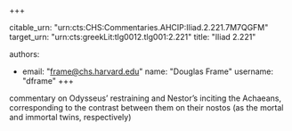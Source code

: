 +++


citable_urn: "urn:cts:CHS:Commentaries.AHCIP:Iliad.2.221.7M7QGFM"
target_urn: "urn:cts:greekLit:tlg0012.tlg001:2.221"
title: "Iliad 2.221"

authors:
- email: "frame@chs.harvard.edu"
  name: "Douglas Frame"
  username: "dframe"
+++

<p>commentary on Odysseus’ restraining and Nestor’s inciting the Achaeans, corresponding to the contrast between them on their nostos (as the mortal and immortal twins, respectively)</p>